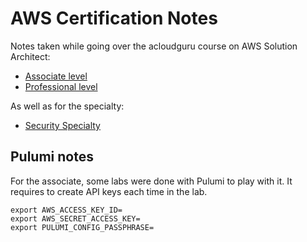 # AWS Certification Notes

Notes taken while going over the acloudguru course on AWS Solution Architect:

* [Associate level](./ASSOCIATE.md)
* [Professional level](./PROFESSIONAL.md)

As well as for the specialty:

* [Security Specialty](./SECURITY.md)

## Pulumi notes

For the associate, some labs were done with Pulumi to play with it. It requires to create API keys each time in the lab.

```console
export AWS_ACCESS_KEY_ID=
export AWS_SECRET_ACCESS_KEY=
export PULUMI_CONFIG_PASSPHRASE=
```
